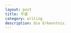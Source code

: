 ```yaml
---
layout: post
title: 不语
category: writing
description: Die Erkenntnis.
---
```


[Mukosame]:    http://mukosame.github.io  "Mukosame"
